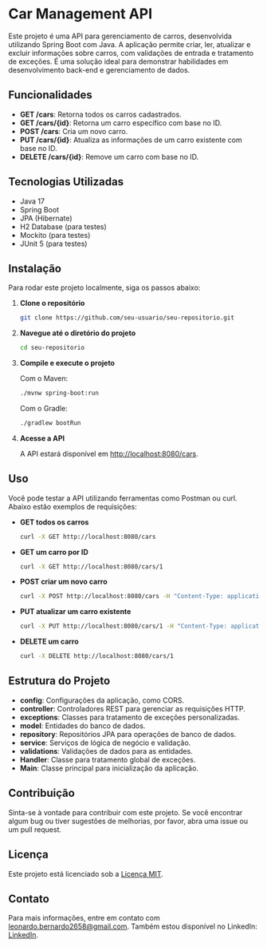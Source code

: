 # Car Management API

Este projeto é uma API para gerenciamento de carros, desenvolvida utilizando Spring Boot com Java. A aplicação permite criar, ler, atualizar e excluir informações sobre carros, com validações de entrada e tratamento de exceções. É uma solução ideal para demonstrar habilidades em desenvolvimento back-end e gerenciamento de dados.

## Funcionalidades

- **GET /cars**: Retorna todos os carros cadastrados.
- **GET /cars/{id}**: Retorna um carro específico com base no ID.
- **POST /cars**: Cria um novo carro.
- **PUT /cars/{id}**: Atualiza as informações de um carro existente com base no ID.
- **DELETE /cars/{id}**: Remove um carro com base no ID.

## Tecnologias Utilizadas

- Java 17
- Spring Boot
- JPA (Hibernate)
- H2 Database (para testes)
- Mockito (para testes)
- JUnit 5 (para testes)

## Instalação

Para rodar este projeto localmente, siga os passos abaixo:

1. **Clone o repositório**

   ```bash
   git clone https://github.com/seu-usuario/seu-repositorio.git
   ```

2. **Navegue até o diretório do projeto**

   ```bash
   cd seu-repositorio
   ```

3. **Compile e execute o projeto**

   Com o Maven:

   ```bash
   ./mvnw spring-boot:run
   ```

   Com o Gradle:

   ```bash
   ./gradlew bootRun
   ```

4. **Acesse a API**

   A API estará disponível em [http://localhost:8080/cars](http://localhost:8080/cars).

## Uso

Você pode testar a API utilizando ferramentas como Postman ou curl. Abaixo estão exemplos de requisições:

- **GET todos os carros**

   ```bash
   curl -X GET http://localhost:8080/cars
   ```

- **GET um carro por ID**

   ```bash
   curl -X GET http://localhost:8080/cars/1
   ```

- **POST criar um novo carro**

   ```bash
   curl -X POST http://localhost:8080/cars -H "Content-Type: application/json" -d '{"model": "Model S", "url": "http://example.com/model-s", "carValue": 75000.0}'
   ```

- **PUT atualizar um carro existente**

   ```bash
   curl -X PUT http://localhost:8080/cars/1 -H "Content-Type: application/json" -d '{"model": "Model S", "url": "http://example.com/model-s", "carValue": 80000.0}'
   ```

- **DELETE um carro**

   ```bash
   curl -X DELETE http://localhost:8080/cars/1
   ```

## Estrutura do Projeto

- **config**: Configurações da aplicação, como CORS.
- **controller**: Controladores REST para gerenciar as requisições HTTP.
- **exceptions**: Classes para tratamento de exceções personalizadas.
- **model**: Entidades do banco de dados.
- **repository**: Repositórios JPA para operações de banco de dados.
- **service**: Serviços de lógica de negócio e validação.
- **validations**: Validações de dados para as entidades.
- **Handler**: Classe para tratamento global de exceções.
- **Main**: Classe principal para inicialização da aplicação.

## Contribuição

Sinta-se à vontade para contribuir com este projeto. Se você encontrar algum bug ou tiver sugestões de melhorias, por favor, abra uma issue ou um pull request.

## Licença

Este projeto está licenciado sob a [Licença MIT](LICENSE).

## Contato

Para mais informações, entre em contato com [leonardo.bernardo2658@gmail.com](mailto:leonardo.bernardo2658@gmail.com).
Também estou disponível no LinkedIn: [LinkedIn](https://www.linkedin.com/in/leonardo-bern/).
